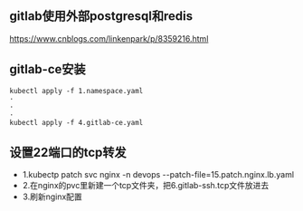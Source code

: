 ## gitlab使用外部postgresql和redis
https://www.cnblogs.com/linkenpark/p/8359216.html

## gitlab-ce安装
```
kubectl apply -f 1.namespace.yaml
·
·
·
kubectl apply -f 4.gitlab-ce.yaml
```

## 设置22端口的tcp转发
- 1.kubectp patch svc nginx -n devops --patch-file=15.patch.nginx.lb.yaml
- 2.在nginx的pvc里新建一个tcp文件夹，把6.gitlab-ssh.tcp文件放进去
- 3.刷新nginx配置
